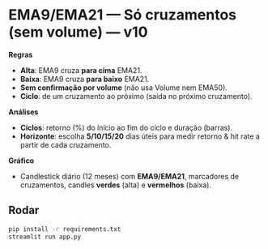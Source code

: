 # EMA9/EMA21 — Só cruzamentos (sem volume) — v10

**Regras**
- **Alta**: EMA9 cruza **para cima** EMA21.
- **Baixa**: EMA9 cruza **para baixo** EMA21.
- **Sem confirmação por volume** (não usa Volume nem EMA50).
- **Ciclo**: de um cruzamento ao próximo (saída no próximo cruzamento).

**Análises**
- **Ciclos**: retorno (%) do início ao fim do ciclo e duração (barras).
- **Horizonte**: escolha **5/10/15/20** dias úteis para medir retorno & hit rate a partir de cada cruzamento.

**Gráfico**
- Candlestick diário (12 meses) com **EMA9/EMA21**, marcadores de cruzamentos, candles **verdes** (alta) e **vermelhos** (baixa).

## Rodar
```bash
pip install -r requirements.txt
streamlit run app.py
```